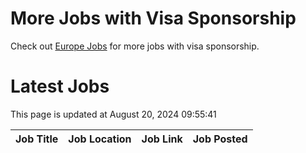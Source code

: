 # More Jobs with Visa Sponsorship

Check out [Europe Jobs](https://github.com/sureshparimi/europejobs#latest-jobs) for more jobs with visa sponsorship.

# Latest Jobs

This page is updated at August 20, 2024 09:55:41

| Job Title | Job Location | Job Link | Job Posted |
| --- | --- | --- | --- |
